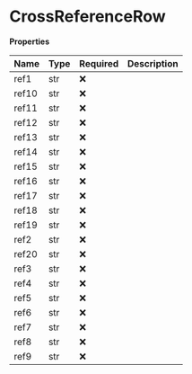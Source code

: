 # CrossReferenceRow

**Properties**

| Name  | Type | Required | Description |
| :---- | :--- | :------- | :---------- |
| ref1  | str  | ❌       |             |
| ref10 | str  | ❌       |             |
| ref11 | str  | ❌       |             |
| ref12 | str  | ❌       |             |
| ref13 | str  | ❌       |             |
| ref14 | str  | ❌       |             |
| ref15 | str  | ❌       |             |
| ref16 | str  | ❌       |             |
| ref17 | str  | ❌       |             |
| ref18 | str  | ❌       |             |
| ref19 | str  | ❌       |             |
| ref2  | str  | ❌       |             |
| ref20 | str  | ❌       |             |
| ref3  | str  | ❌       |             |
| ref4  | str  | ❌       |             |
| ref5  | str  | ❌       |             |
| ref6  | str  | ❌       |             |
| ref7  | str  | ❌       |             |
| ref8  | str  | ❌       |             |
| ref9  | str  | ❌       |             |


